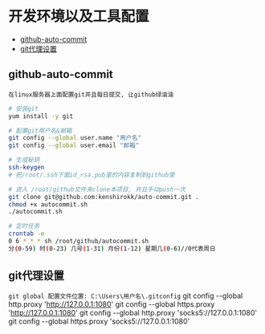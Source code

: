 # 开发环境以及工具配置

* [github-auto-commit](#github-auto-commit)
* [git代理设置](#git代理设置)

## github-auto-commit
`在linux服务器上面配置git并且每日提交, 让github绿油油`

```bash
# 安装git
yum install -y git

# 配置git用户名&邮箱
git config --global user.name "用户名"
git config --global user.email "邮箱"

# 生成秘钥
ssh-keygen
# 把/root/.ssh下面id_rsa.pub里的内容复制到github里

# 进入 /root/github文件夹clone本项目, 并且手动push一次
git clone git@github.com:kenshirokk/auto-commit.git .
chmod +x autocommit.sh
./autocommit.sh

# 定时任务
crontab -e
0 6 * * * sh /root/github/autocommit.sh
分(0-59) 时(0-23) 几号(1-31) 月份(1-12) 星期几(0-6)//0代表周日
```
## git代理设置
`git global 配置文件位置: C:\Users\用户名\.gitconfig`
git config --global http.proxy 'http://127.0.0.1:1080'
git config --global https.proxy 'http://127.0.0.1:1080'
git config --global http.proxy 'socks5://127.0.0.1:1080'
git config --global https.proxy 'socks5://127.0.0.1:1080'